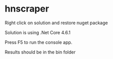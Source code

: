 # hnscraper
Right click on solution and restore nuget package

Solution is using .Net Core 4.6.1 

Press F5 to run the console app. 

Results should be in the bin folder
